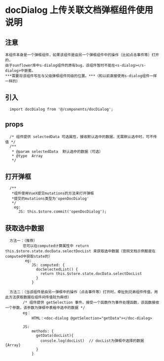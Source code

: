 # docDialog 上传关联文档弹框组件使用说明

## 注意
    本组件本身是一个弹框组件，如果该组件是由另一个弹框组件中的操作（比如点击事件等）打开的，
    由于sunflower库中s-dialog组件的原有bug，该组件暂时不能在<s-dialog></s-dialog>中嵌套。
    ***需要将该组件写在与父级弹框组件同级的位置。***（和以前直接使用s-dialog组件一样一样的）

## 引入
  ```
    import docDialog from '@/components/docDialog';
  ```

## props
  ```
    /* 组件提供 selectedData 可选属性，接收默认选中的数据，无需默认选中时，可不传值 */
    /**
     * @param selectedData  默认选中的数据（可选）
     * @type  Array
     */
  ```

## 打开弹框
  ```
    /**
     *组件使用VueX提交mutations的方法来打开弹框
     *提交的mutations类型为'openDocDialog'
     */
      eg:
        JS: this.$store.commit('openDocDialog');
  ```

## 获取选中数据
  ```
    方法一：（推荐）
          您可以在computed计算属性中 return this.$store.state.docData.selectDocList 来获取选中数据（官网文档示例都是在computed中获取state的）
           eg:
              JS: computed: {
                docSelectedList() {
                  return this.$store.state.docData.selectDocList
                }
              }

    方法二：（当该组件是由另一弹框中的操作（点击事件等）打开时，牵扯到兄弟组件传值，用此方法获取数据在组件间传值较为麻烦）
          /* 组件提供 getSelection 事件，接受一个函数作为事件处理函数，该函数接收一个参数，该参数为弹框中表格中选中的数据 */
          eg：
              HTML：<doc-dialog @getSelection="getData"></doc-dialog>

          JS:
              methods: {
                getData(docList){
                  console.log(docList)  // docList为弹框中选择的数据 {Array}
                }
              }
  ```
